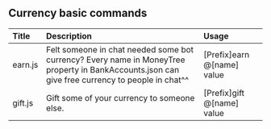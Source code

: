 ## Currency basic commands
|Title|Description|Usage|
|:-|:-|:-|
|earn.js |Felt someone in chat needed some bot currency? Every name in MoneyTree property in BankAccounts.json can give free currency to people in chat^^ |[Prefix]earn @[name] value |
|gift.js |Gift some of your currency to someone else. |[Prefix]gift @[name] value |

